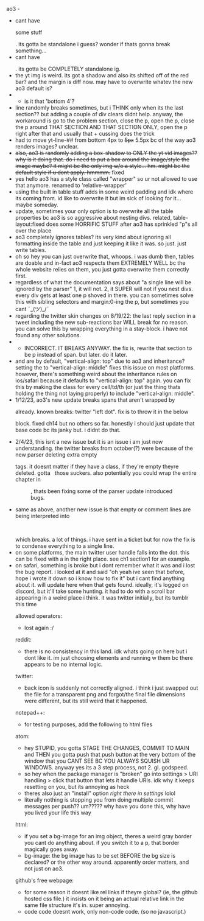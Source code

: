 ao3 -
- cant have <p class=clear> some stuff </p>. its gotta be standalone i guess? wonder if thats gonna break something...
- cant have <p class="clear anything"></p>. its gotta be COMPLETELY standalone ig.
- the yt img is weird. its got a shadow and also its shifted off of the red bar? and the margin is diff now. may have to overwrite whatev the new ao3 default is?
- - is it that 'bottom 4'?
- line randomly breaks sometimes, but i THINK only when its the last section?? but adding a couple of div clears didnt help. anyway, the workaround is go to the problem section, close the p, open the p, close the p around THAT SECTION AND THAT SECTION ONLY, open the p right after that and usually that + cussing does the trick
- had to move yt-line-## from bottom 4px to ~~5px~~ 5.5px bc of the way ao3 renders images? unclear.
- ~~also, ao3 is randomly adding a box-shadow to ONLY the yt vid images?? why is it doing that. do i need to put a box around the image/style the image maybe? it might be the only img w/o a style... hm. might be the default style if u dont apply. hmmmm.~~ fixed
- yes hello ao3 has a style class called "wrapper" so ur not allowed to use that anymore. renamed to 'relative-wrapper'
- using the built in table stuff adds in some weird padding and idk where its coming from. id like to overwrite it but im sick of looking for it... maybe someday.
- update, sometimes your only option is to overwrite all the table properties bc ao3 is so aggressive about nesting divs. related, table-layout:fixed does some HORRIFIC STUFF after ao3 has sprinkled "p"s all over the place
- ao3 completely ignores tables? its very kind about ignoring all formatting inside the table and just keeping it like it was. so just. just write tables.
- oh so hey you can just overwrite that, whoops. i was dumb then, tables are doable and in-fact ao3 respects them EXTREMELY WELL bc the whole website relies on them, you just gotta overwrite them correctly first.
- regardless of what the documentation says about "a single line will be ignored by the parser" 1, it will not. 2, it SUPER will not if you nest divs. every div gets at least one p shoved in there. you can sometimes solve this with sibling selectors and margin:0-ing the p, but sometimes you cant ¯\_(ツ)_/¯
- regarding the twitter skin changes on 8/19/22: the last reply section in a tweet including the new sub-reactions bar WILL break for no reason. you can solve this by wrapping everything in a stay-block. i have not found any other solutions.
- - INCORRECT. IT BREAKS ANYWAY. the fix is, rewrite that section to be p instead of span. but later. do it later.
- <th> and <td> are by default, "vertical-align: top" due to ao3 and inheritance? setting the <table> to "vertical-align: middle" fixes this issue on most platforms. however, there's something weird about the inheritance rules on ios/safari because it defaults to "vertical-align: top" again. you can fix this by making the class for every cell/td/th (or just the thing thats holding the thing not laying properly) to include "vertical-align: middle".
- 1/12/23, ao3's new update breaks spans that aren't wrapped by <p> already. known breaks: twitter "left dot". fix is to throw it in the below <p> block. fixed ch14 but no others so far. honestly i should just update that base code bc its janky but. i didnt do that.
- 2/4/23, this isnt a new issue but it is an issue i am just now understanding. the twitter breaks from october(?) were because of the new parser deleting extra empty <p> tags. it doesnt matter if they have a class, if they're empty theyre deleted. gotta &nbsp; those suckers. also potentially you could wrap the entire chapter in <figure>, thats been fixing some of the parser update introduced bugs.
- same as above, another new issue is that empty or comment lines are being interpreted into <p><br/></p> which breaks. a lot of things. i have sent in a ticket but for now the fix is to condense everything to a single line. 
- on some platforms, the main twitter user handle falls into the dot. this can be fixed with a <span class="stay-block"> in the right place. see ch1 section1 for an example. 
- on safari, something is broke but i dont remember what it was and i lost the bug report. i looked at it and said "oh yeah ive seen that before, hope i wrote it down so i know how to fix it" but i cant find anything about it. will update here when that gets found. ideally, it's logged on discord, but it'll take some hunting. it had to do with a scroll bar appearing in a weird place i think. it was twitter initially, but its tumblr this time

allowed operators:
- lost again :/

reddit:
- there is no consistency in this land. idk whats going on here but i dont like it. im just choosing elements and running w them bc there appears to be no internal logic.

twitter:
- back icon is suddenly not correctly aligned. i think i just swapped out the file for a transparent png and forgot/the final file dimensions were different, but its still weird that it happened.

notepad++:
- for testing purposes, add the following to html files
<link rel="stylesheet" href="css/qab2.css">

atom:
- hey STUPID, you gotta STAGE THE CHANGES, COMMIT TO MAIN and THEN you gotta push that push button at the very bottom of the window that you CANT SEE BC YOU ALWAYS SQUISH UR WINDOWS. anyway yes its a 3 step process, not 2. gl. godspeed.
- so hey when the package manager is "broken" go into settings > URI handling > click that button that lets it handle URIs. idk why it keeps resetting on you, but its annoying as heck
- theres also just an "install" option *right there in settings* lolol
- literally nothing is stopping you from doing multiple commit messages per push?? um????? why have you done this, why have you lived your life this way

html:
- if you set a bg-image for an img object, theres a weird gray border you cant do anything about. if you switch it to a p, that border magically goes away.
- bg-image: the bg image has to be set BEFORE the bg size is declared? or the other way around. apparently order matters, and not just on ao3.

github's free webpage:
- for some reason it doesnt like rel links if theyre global? (ie, the github hosted css file.) it insists on it being an actual relative link in the same file structure it's in. super annoying.
- code code doesnt work, only non-code code. (so no javascript.)
